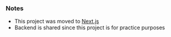 ### Notes

- This project was moved to [Next.js](https://github.com/erdemxceylan/calorie-calculator-next)
- Backend is shared since this project is for practice purposes
